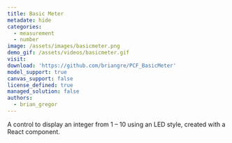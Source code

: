 ```yaml
---
title: Basic Meter
metadate: hide
categories:
  - measurement
  - number
image: /assets/images/basicmeter.png
demo_gif: /assets/videos/basicmeter.gif
visit: 
download: 'https://github.com/briangre/PCF_BasicMeter'
model_support: true
canvas_support: false
license_defined: true
managed_solution: false
authors:
  - brian_gregor
---
```

A control to display an integer from 1 – 10 using an LED style, created with a React component.
